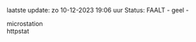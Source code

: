 laatste update: 
zo 10-12-2023 19:06   uur 
Status: FAALT - geel - 
<div class="service Y">microstation</div><div class="service G">httpstat</div>